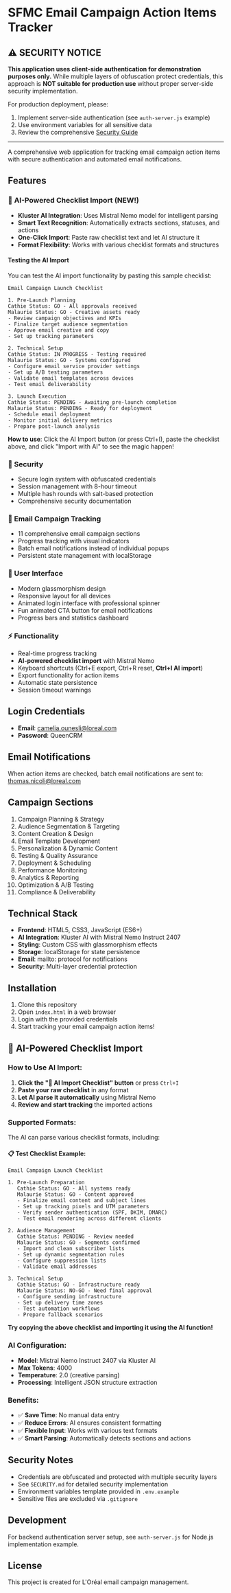 # SFMC Email Campaign Action Items Tracker

## ⚠️ SECURITY NOTICE

**This application uses client-side authentication for demonstration purposes only.** While multiple layers of obfuscation protect credentials, this approach is **NOT suitable for production use** without proper server-side security implementation.

For production deployment, please:
1. Implement server-side authentication (see `auth-server.js` example)
2. Use environment variables for all sensitive data
3. Review the comprehensive [Security Guide](SECURITY.md)

---

A comprehensive web application for tracking email campaign action items with secure authentication and automated email notifications.

## Features

### 🤖 **AI-Powered Checklist Import (NEW!)**
- **Kluster AI Integration**: Uses Mistral Nemo model for intelligent parsing
- **Smart Text Recognition**: Automatically extracts sections, statuses, and actions
- **One-Click Import**: Paste raw checklist text and let AI structure it
- **Format Flexibility**: Works with various checklist formats and structures

#### Testing the AI Import
You can test the AI import functionality by pasting this sample checklist:

```
Email Campaign Launch Checklist

1. Pre-Launch Planning
Cathie Status: GO - All approvals received
Malaurie Status: GO - Creative assets ready
- Review campaign objectives and KPIs
- Finalize target audience segmentation
- Approve email creative and copy
- Set up tracking parameters

2. Technical Setup
Cathie Status: IN PROGRESS - Testing required
Malaurie Status: GO - Systems configured
- Configure email service provider settings
- Set up A/B testing parameters
- Validate email templates across devices
- Test email deliverability

3. Launch Execution
Cathie Status: PENDING - Awaiting pre-launch completion
Malaurie Status: PENDING - Ready for deployment
- Schedule email deployment
- Monitor initial delivery metrics
- Prepare post-launch analysis
```

**How to use**: Click the AI Import button (or press Ctrl+I), paste the checklist above, and click "Import with AI" to see the magic happen!

### 🔐 Security
- Secure login system with obfuscated credentials
- Session management with 8-hour timeout
- Multiple hash rounds with salt-based protection
- Comprehensive security documentation

### 📧 Email Campaign Tracking
- 11 comprehensive email campaign sections
- Progress tracking with visual indicators
- Batch email notifications instead of individual popups
- Persistent state management with localStorage

### 🎨 User Interface
- Modern glassmorphism design
- Responsive layout for all devices
- Animated login interface with professional spinner
- Fun animated CTA button for email notifications
- Progress bars and statistics dashboard

### ⚡ Functionality
- Real-time progress tracking
- **AI-powered checklist import** with Mistral Nemo
- Keyboard shortcuts (Ctrl+E export, Ctrl+R reset, **Ctrl+I AI import**)
- Export functionality for action items
- Automatic state persistence
- Session timeout warnings

## Login Credentials

- **Email**: camelia.ounesli@loreal.com
- **Password**: QueenCRM

## Email Notifications

When action items are checked, batch email notifications are sent to: thomas.nicoli@loreal.com

## Campaign Sections

1. Campaign Planning & Strategy
2. Audience Segmentation & Targeting
3. Content Creation & Design
4. Email Template Development
5. Personalization & Dynamic Content
6. Testing & Quality Assurance
7. Deployment & Scheduling
8. Performance Monitoring
9. Analytics & Reporting
10. Optimization & A/B Testing
11. Compliance & Deliverability

## Technical Stack

- **Frontend**: HTML5, CSS3, JavaScript (ES6+)
- **AI Integration**: Kluster AI with Mistral Nemo Instruct 2407
- **Styling**: Custom CSS with glassmorphism effects
- **Storage**: localStorage for state persistence
- **Email**: mailto: protocol for notifications
- **Security**: Multi-layer credential protection

## Installation

1. Clone this repository
2. Open `index.html` in a web browser
3. Login with the provided credentials
4. Start tracking your email campaign action items!

## 🤖 AI-Powered Checklist Import

### How to Use AI Import:
1. **Click the "🤖 AI Import Checklist" button** or press `Ctrl+I`
2. **Paste your raw checklist** in any format
3. **Let AI parse it automatically** using Mistral Nemo
4. **Review and start tracking** the imported actions

### Supported Formats:
The AI can parse various checklist formats, including:

#### 📋 Test Checklist Example:
```
Email Campaign Launch Checklist

1. Pre-Launch Preparation
   Cathie Status: GO - All systems ready
   Malaurie Status: GO - Content approved
   - Finalize email content and subject lines
   - Set up tracking pixels and UTM parameters
   - Verify sender authentication (SPF, DKIM, DMARC)
   - Test email rendering across different clients

2. Audience Management
   Cathie Status: PENDING - Review needed
   Malaurie Status: GO - Segments confirmed
   - Import and clean subscriber lists
   - Set up dynamic segmentation rules
   - Configure suppression lists
   - Validate email addresses

3. Technical Setup
   Cathie Status: GO - Infrastructure ready
   Malaurie Status: NO-GO - Need final approval
   - Configure sending infrastructure
   - Set up delivery time zones
   - Test automation workflows
   - Prepare fallback scenarios
```

**Try copying the above checklist and importing it using the AI function!**

### AI Configuration:
- **Model**: Mistral Nemo Instruct 2407 via Kluster AI
- **Max Tokens**: 4000
- **Temperature**: 2.0 (creative parsing)
- **Processing**: Intelligent JSON structure extraction

### Benefits:
- ✅ **Save Time**: No manual data entry
- ✅ **Reduce Errors**: AI ensures consistent formatting
- ✅ **Flexible Input**: Works with various text formats
- ✅ **Smart Parsing**: Automatically detects sections and actions

## Security Notes

- Credentials are obfuscated and protected with multiple security layers
- See `SECURITY.md` for detailed security implementation
- Environment variables template provided in `.env.example`
- Sensitive files are excluded via `.gitignore`

## Development

For backend authentication server setup, see `auth-server.js` for Node.js implementation example.

## License

This project is created for L'Oréal email campaign management.
